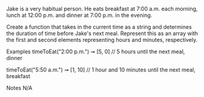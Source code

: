 Jake is a very habitual person. He eats breakfast at 7:00 a.m. each morning, lunch at 12:00 p.m. and dinner at 7:00 p.m. in the evening.

Create a function that takes in the current time as a string and determines the duration of time before Jake's next meal. Represent this as an array with the first and second elements representing hours and minutes, respectively.

Examples
timeToEat("2:00 p.m.") ➞ [5, 0]
// 5 hours until the next meal, dinner

timeToEat("5:50 a.m.") ➞ [1, 10]
// 1 hour and 10 minutes until the next meal, breakfast

Notes
N/A